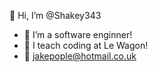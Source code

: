 👋 Hi, I’m @Shakey343
- 👀 I’m a software enginner!
- 🌱 I teach coding at Le Wagon!
- 📧 jakepople@hotmail.co.uk

<!---
Shakey343/Shakey343 is a ✨ special ✨ repository because its `README.md` (this file) appears on your GitHub profile.
You can click the Preview link to take a look at your changes.
--->

